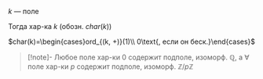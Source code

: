 $k$ — поле

Тогда хар-ка $k$ (обозн. $char(k)$)

$char(k)=\begin{cases}ord_{(k, +)}(1)\\ 0\text{, если он беск.}\end{cases}$

> [!note]- Любое поле хар-ки 0 содержит подполе, изоморф. $\mathbb{Q}$, а $\forall$ поле хар-ки $p$ содержит подполе, изоморф. $\mathbb{Z} /p\mathbb{Z}$
